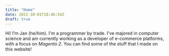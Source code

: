 ```yaml
---
title: "Home"
date: 2022-10-01T18:46:54Z
draft: true
---
```


Hi! I’m Jan (he/him). I'm a programmer by trade. I've majored in computer
science and am currently working as a developer of e-commerce platforms, with a
focus on _Magento 2_. You can find some of the stuff that I made on this
website!
